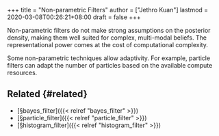 +++
title = "Non-parametric Filters"
author = ["Jethro Kuan"]
lastmod = 2020-03-08T00:26:21+08:00
draft = false
+++

Non-parametric filters do not make strong assumptions on the posterior
density, making them well suited for complex, multi-modal beliefs. The
representational power comes at the cost of computational complexity.

Some non-parametric techniques allow adaptivity. For example, particle
filters can adapt the number of particles based on the available
compute resources.


## Related {#related}

-   [§bayes\_filter]({{< relref "bayes_filter" >}})
-   [§particle\_filter]({{< relref "particle_filter" >}})
-   [§histogram\_filter]({{< relref "histogram_filter" >}})
